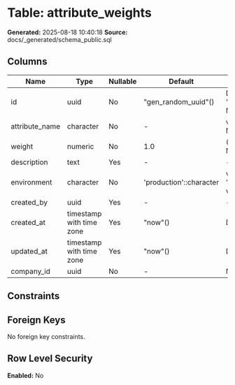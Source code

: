 ﻿# Table: attribute_weights

**Generated:** 2025-08-18 10:40:18
**Source:** docs/_generated/schema_public.sql

## Columns

| Name | Type | Nullable | Default | Notes |
|------|------|----------|---------|-------|
| id | uuid | No | "gen_random_uuid"() | DEFAULT "gen_random_uuid"() NOT NULL |
| attribute_name | character | No | - | varying(100) NOT NULL |
| weight | numeric | No | 1.0 | (3,2) DEFAULT 1.0 NOT NULL |
| description | text | Yes | - | - |
| environment | character | No | 'production'::character | varying(20) DEFAULT 'production'::character varying NOT NULL |
| created_by | uuid | Yes | - | - |
| created_at | timestamp with time zone | Yes | "now"() | DEFAULT "now"() |
| updated_at | timestamp with time zone | Yes | "now"() | DEFAULT "now"() |
| company_id | uuid | No | - | NOT NULL |


## Constraints



## Foreign Keys

No foreign key constraints.


## Row Level Security

**Enabled:** No


